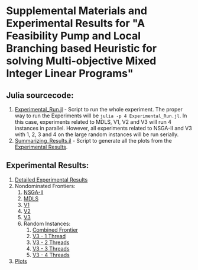 # Supplemental Materials and Experimental Results for "A Feasibility Pump and Local Branching based Heuristic for solving Multi-objective Mixed Integer Linear Programs" #

## Julia sourcecode: ##

1. [Experimental_Run.jl](https://github.com/aritrasep/MOO_JA_2_Sup.jl/tree/master/src/Experimental_Run.jl) - Script to run the whole experiment. The proper way to run the Experiments will be `julia -p 4 Experimental_Run.jl`. In this case, experiments related to MDLS, V1, V2 and V3 will run 4 instances in parallel. However, all experiments related to NSGA-II and V3 with 1, 2, 3 and 4 on the large random instances will be run serially.
2. [Summarizing_Results.jl](https://github.com/aritrasep/MOO_JA_2_Sup.jl/tree/master/src/Summarizing_Results.jl) - Script to generate all the plots from the [Experimental Results](https://github.com/aritrasep/MOO_JA_2_Sup.jl/blob/master/results/Experimental_Results.csv).

## Experimental Results: ##

1. [Detailed Experimental Results](https://github.com/aritrasep/MOO_JA_2_Sup.jl/blob/master/results/Experimental_Results.csv)
2. Nondominated Frontiers:
	1. [NSGA-II](https://github.com/aritrasep/MOO_JA_2_Sup.jl/tree/master/results/non_dom_sols/NSGA-II/)
	2. [MDLS](https://github.com/aritrasep/MOO_JA_2_Sup.jl/tree/master/results/non_dom_sols/MDLS/)
	3. [V1](https://github.com/aritrasep/MOO_JA_2_Sup.jl/tree/master/results/non_dom_sols/V1/)
	4. [V2](https://github.com/aritrasep/MOO_JA_2_Sup.jl/tree/master/results/non_dom_sols/V2/)
	5. [V3](https://github.com/aritrasep/MOO_JA_2_Sup.jl/tree/master/results/non_dom_sols/V3/)
	6. Random Instances:
		1. [Combined Frontier](https://github.com/aritrasep/MOO_JA_2_Sup.jl/tree/master/results/non_dom_sols/BOKP_Aritra_Instances/Combined_Frontier/)
		2. [V3 - 1 Thread](https://github.com/aritrasep/MOO_JA_2_Sup.jl/tree/master/results/non_dom_sols/BOKP_Aritra_Instances/Thread_1/)
		3. [V3 - 2 Threads](https://github.com/aritrasep/MOO_JA_2_Sup.jl/tree/master/results/non_dom_sols/BOKP_Aritra_Instances/Thread_2/)
		4. [V3 - 3 Threads](https://github.com/aritrasep/MOO_JA_2_Sup.jl/tree/master/results/non_dom_sols/BOKP_Aritra_Instances/Thread_3/)
		5. [V3 - 4 Threads](https://github.com/aritrasep/MOO_JA_2_Sup.jl/tree/master/results/non_dom_sols/BOKP_Aritra_Instances/Thread_4/)
3. [Plots](https://github.com/aritrasep/MOO_JA_2_Sup.jl/tree/master/plots/)
